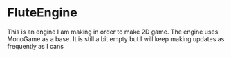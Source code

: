 # FluteEngine
This is an engine I am making in order to make 2D game. The engine uses MonoGame as a base. It is still a bit empty but I will keep making updates as frequently as I cans
